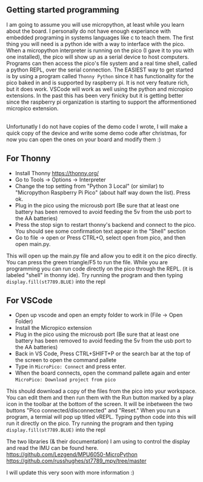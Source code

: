 ## Getting started programming
I am going to assume you will use micropython, at least while you learn about the board. I personally do not have enough experiance with embedded programing in systems languages like c to teach them. 
The first thing you will need is a python ide with a way to interface with the pico. When a micropython interpreter is running on the pico (I gave it to you with one installed), the pico will show up as a serial device to host computers. Programs can then access the pico's file system and a real time shell, called a python REPL, over the serial connection. The EASIEST way to get started is by using a program called `Thonny Python` since it has functionality for the pico baked in and is supported by raspberry pi. It is not very feature rich, but it does work. VSCode will work as well using the python and micropico extensions. In the past this has been very finicky but it is getting better since the raspberry pi organization is starting to support the afformentioned micropico extension.

<br>
Unfortunatly I do not have copies of the demo code I wrote, I will make a quick copy of the device and write some demo code after christmas, for now you can open the ones on your board and modify them :)

## For Thonny
- Install Thonny https://thonny.org/
- Go to Tools -> Options -> Interpreter
- Change the top setting from "Python 3 Local" (or similar) to "Micropython Raspberry Pi Pico" (about half way down the list). Press ok.
- Plug in the pico using the microusb port (Be sure that at least one battery has been removed to avoid feeding the 5v from the usb port to the AA batteries)
- Press the stop sign to restart thonny's backend and connect to the pico. You should see some confirmation text appear in the "Shell" section
- Go to file -> open or Press CTRL+O, select open from pico, and then open main.py.

This will open up the main.py file and allow you to edit it on the pico directly. You can press the green triangle/F5 to run the file. While you are programming you can run code directly on the pico through the REPL. (it is labeled "shell" in thonny ide). Try running the program and then typing `display.fill(st7789.BLUE)` into the repl

## For VSCode

- Open up vscode and open an empty folder to work in (File -> Open Folder)
- Install the Micropico extension
- Plug in the pico using the microusb port (Be sure that at least one battery has been removed to avoid feeding the 5v from the usb port to the AA batteries)
- Back in VS Code, Press CTRL+SHIFT+P or the search bar at the top of the screen to open the command pallete
- Type in `MicroPico: Connect` and press enter.
- When the board connects, open the command pallete again and enter `MicroPico: Download project from pico`

This should download a copy of the files from the pico into your workspace. You can edit them and then run them with the Run button marked by a play icon in the toolbar at the bottom of the screen. It will be inbetween the two buttons "Pico connected/disconnected" and "Reset." When you run a program, a termial will pop up titled vREPL. Typing python code into this will run it directly on the pico. Try running the program and then typing `display.fill(st7789.BLUE)` into the repl <br>

The two libraries (& their documentation) I am using to control the display and read the IMU can be found here.<br>
https://github.com/Lezgend/MPU6050-MicroPython <br>
https://github.com/russhughes/st7789_mpy/tree/master <br>

I will update this very soon with more information :)